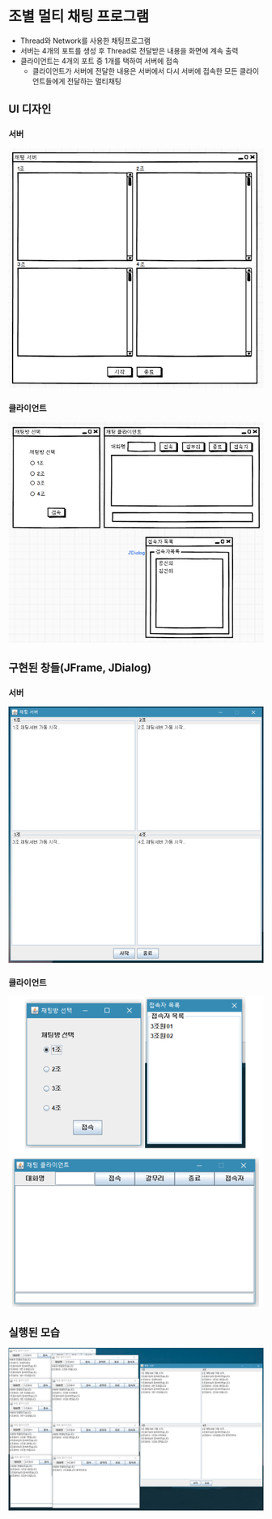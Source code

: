 # 조별 멀티 채팅 프로그램

* Thread와 Network를 사용한 채팅프로그램
* 서버는 4개의 포트를 생성 후 Thread로 전달받은 내용을 화면에 계속 출력
* 클라이언트는 4개의 포트 중 1개를 택하여 서버에 접속
  * 클라이언트가 서버에 전달한 내용은 서버에서 다시 서버에 접속한 모든 클라이언트들에게 전달하는 멀티채팅


## UI 디자인

### 서버

![01](https://github.com/younggeun0/younggeun0.github.io/blob/master/_posts/img/toyProjects/multichat/01.png?raw=true)

### 클라이언트

![02](https://github.com/younggeun0/younggeun0.github.io/blob/master/_posts/img/toyProjects/multichat/02.png?raw=true)


## 구현된 창들(JFrame, JDialog)

### 서버

![03](https://github.com/younggeun0/younggeun0.github.io/blob/master/_posts/img/toyProjects/multichat/03.png?raw=true)

### 클라이언트

![04](https://github.com/younggeun0/younggeun0.github.io/blob/master/_posts/img/toyProjects/multichat/04.png?raw=true)

## 실행된 모습

![05](https://github.com/younggeun0/younggeun0.github.io/blob/master/_posts/img/toyProjects/multichat/05.png?raw=true)
